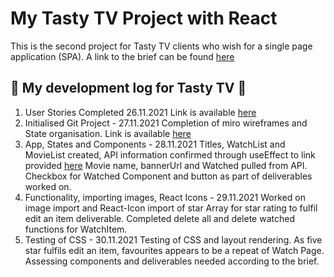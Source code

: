 # My Tasty TV Project with React

This is the second project for Tasty TV clients who wish for a single page application (SPA). A link to the brief can be found [here](https://docs.google.com/document/d/1-GVAPklgZZkyeYGi1Y0W6LQszZEmD7P5GxO8g3V79uk/edit#)

## :cinema: My development log for Tasty TV :cinema:

1. User Stories Completed 26.11.2021
Link is available [here](https://docs.google.com/document/d/1fXmgrX4mpw7XSIafZUx9lVqEjp5-G1g5XsAaOkIceR0/edit?usp=sharing
)
2. Initialised Git Project - 27.11.2021
Completion of miro wireframes and State organisation. Link is available [here](https://miro.com/app/board/uXjVOfMlIbI=/)
3. App, States and Components - 28.11.2021 Titles, WatchList and MovieList created, API information confirmed through useEffect to link provided [here](https://hub.dummyapis.com/vj/wzGUkpZ) Movie name, bannerUrl and Watched pulled from API. Checkbox for Watched Component and button as part of deliverables worked on.
4. Functionality, importing images, React Icons - 29.11.2021 
Worked on image import and React-Icon import of star Array for star rating to fulfil edit an item deliverable. Completed delete all and delete watched functions for WatchItem. 
5. Testing of CSS - 30.11.2021 Testing of CSS and layout rendering. As five star fulfils edit an item, favourites appears to be a repeat of Watch Page. Assessing components and deliverables needed according to the brief.  

